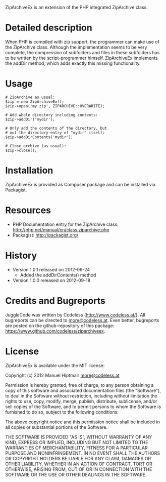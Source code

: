 ZipArchiveEx is an extension of the PHP integrated ZipArchive class.


# Detailed description

When PHP is compiled with zip support, the programmer can make use of the ZipArchive class. Although the implementation seems to be very complete, the compression of subfolders and files in these subfolders has to be written by the script-programmer himself. ZipArchiveEx implements the addDir method, which adds exactly this missing functionality.


# Usage

	# ZipArchive as usual:
	$zip = new ZipArchiveEx();
	$zip->open('my.zip', ZIPARCHIVE::OVERWRITE);

	# Add whole directory including contents:
	$zip->addDir('mydir');

	# Only add the contents of the directory, but
 	# not the directory-entry of "mydir" itself:
	$zip->addDirContents('mydir');

	# Close archive (as usual):
	$zip->close();


# Installation

ZipArchiveEx is provided as Composer package and can be installed via Packagist.


# Resources

- PHP Documentation entry for the ZipArchive class: http://php.net/manual/en/class.ziparchive.php
- Packagist: http://packagist.org/


# History

- Version 1.0.1 released on 2012-09-24
	- Added the addDirContents() method
- Version 1.0.0 released on 2012-09-18


# Credits and Bugreports

JuggleCode was written by Codeless (http://www.codeless.at/). All bugreports can be directed to more@codeless.at. Even better, bugreports are posted on the github-repository of this package: https://www.github.com/codeless/ziparchiveex.


# License

ZipArchiveEx is available under the MIT license:

Copyright (c) 2012 Manuel Hiptmair <more@codeless.at>

Permission is hereby granted, free of charge, to any person obtaining a copy of this software and associated documentation files (the "Software"), to deal in the Software without restriction, including without limitation the rights to use, copy, modify, merge, publish, distribute, sublicense, and/or sell copies of the Software, and to permit persons to whom the Software is furnished to do so, subject to the following conditions:

The above copyright notice and this permission notice shall be included in all copies or substantial portions of the Software.

THE SOFTWARE IS PROVIDED "AS IS", WITHOUT WARRANTY OF ANY KIND, EXPRESS OR IMPLIED, INCLUDING BUT NOT LIMITED TO THE WARRANTIES OF MERCHANTABILITY, FITNESS FOR A PARTICULAR PURPOSE AND NONINFRINGEMENT. IN NO EVENT SHALL THE AUTHORS OR COPYRIGHT HOLDERS BE LIABLE FOR ANY CLAIM, DAMAGES OR OTHER LIABILITY, WHETHER IN AN ACTION OF CONTRACT, TORT OR OTHERWISE, ARISING FROM, OUT OF OR IN CONNECTION WITH THE SOFTWARE OR THE USE OR OTHER DEALINGS IN THE SOFTWARE.

